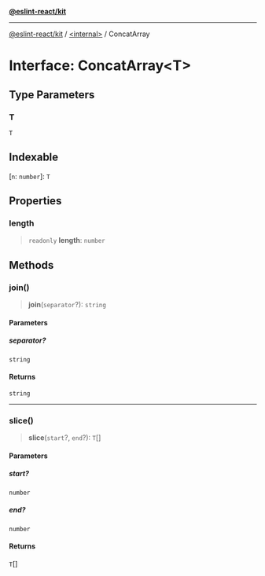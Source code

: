 [**@eslint-react/kit**](../../README.md)

***

[@eslint-react/kit](../../README.md) / [\<internal\>](../README.md) / ConcatArray

# Interface: ConcatArray\<T\>

## Type Parameters

### T

`T`

## Indexable

\[`n`: `number`\]: `T`

## Properties

### length

> `readonly` **length**: `number`

## Methods

### join()

> **join**(`separator`?): `string`

#### Parameters

##### separator?

`string`

#### Returns

`string`

***

### slice()

> **slice**(`start`?, `end`?): `T`[]

#### Parameters

##### start?

`number`

##### end?

`number`

#### Returns

`T`[]
